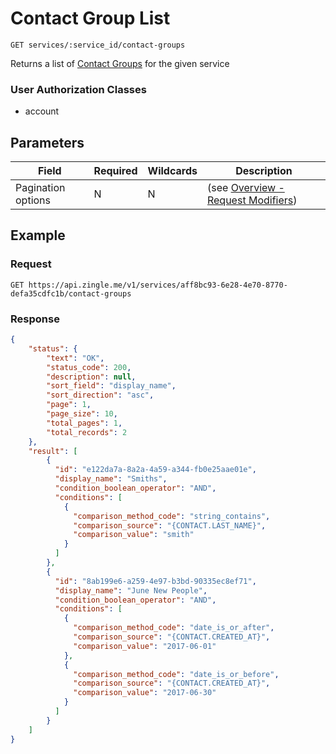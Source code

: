 # Contact Group List

    GET services/:service_id/contact-groups
    
Returns a list of [Contact Groups] for the given service

### User Authorization Classes 
* account

## Parameters
Field | Required | Wildcards | Description
--- | --- | --- | ---
Pagination options | N | N | (see [Overview - Request Modifiers][])
 

## Example
### Request

    GET https://api.zingle.me/v1/services/aff8bc93-6e28-4e70-8770-defa35cdfc1b/contact-groups

### Response
``` json
{
    "status": {
        "text": "OK",
        "status_code": 200,
        "description": null,
        "sort_field": "display_name",
        "sort_direction": "asc",
        "page": 1,
        "page_size": 10,
        "total_pages": 1,
        "total_records": 2
    },
    "result": [
        {
          "id": "e122da7a-8a2a-4a59-a344-fb0e25aae01e",
          "display_name": "Smiths",
          "condition_boolean_operator": "AND",
          "conditions": [
            {
              "comparison_method_code": "string_contains",
              "comparison_source": "{CONTACT.LAST_NAME}",
              "comparison_value": "smith"
            }
          ]
        },
        {
          "id": "8ab199e6-a259-4e97-b3bd-90335ec8ef71",
          "display_name": "June New People",
          "condition_boolean_operator": "AND",
          "conditions": [
            {
              "comparison_method_code": "date_is_or_after",
              "comparison_source": "{CONTACT.CREATED_AT}",
              "comparison_value": "2017-06-01"
            },
            {
              "comparison_method_code": "date_is_or_before",
              "comparison_source": "{CONTACT.CREATED_AT}",
              "comparison_value": "2017-06-30"
            }            
          ]
        }          
    ]
}
```

[Overview - Request Modifiers]: /README.md#request-modifiers
[Contact Groups]: README.md
